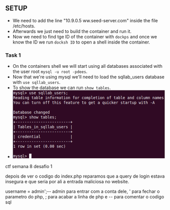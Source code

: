 ## SETUP
- We need to add the line "10.9.0.5 ww.seed-server.com" inside the file /etc/hosts.<br>
- Afterwards we just need to build the container and run it.
- Now we need to find tge ID of the container with `dockps` and once we know the ID we run `docksh ID` to open a shell inside the container.

### Task 1
- On the containers shell we will start using all databases associated with the user root `mysql -u root -pdees`.
- Now that we're using mysql we'll need to load the sqllab_users database with `use sqllab_users`.
- To show the database we can run `show tables`.
- ![Task1](/Images/Week8/Task1.png "Task1")

ctf semana 8 desafio 1

depois de ver o codigo do index.php reparamos que a query de login estava insegura e que seria por ali a entrada maliciosa no website. 

username = admin';--
admin para entrar com a conta dele, ' para fechar o parametro do php, ; para acabar a linha de php e -- para comentar o codigo sql
